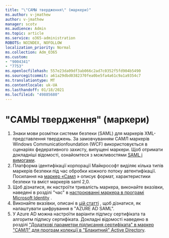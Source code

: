```yaml
---
title: "\"САМЫ твердження\" (маркери)"
ms.author: v-jmathew
author: v-jmathew
manager: scotv
ms.audience: Admin
ms.topic: article
ms.service: o365-administration
ROBOTS: NOINDEX, NOFOLLOW
localization_priority: Normal
ms.collection: Adm_O365
ms.custom:
- "9004341"
- "7753"
ms.openlocfilehash: 557e23da09df3ab066c2ad7c0352f5fd904b5490
ms.sourcegitcommit: a61a29dbd0382370fea0be5fa4a61c9a1a9354c7
ms.translationtype: MT
ms.contentlocale: uk-UA
ms.lasthandoff: 01/18/2021
ms.locfileid: "49885680"
---
```

# <a name="saml-assertions-tokens"></a>"САМЫ твердження" (маркери)

1. Знаки мови розмітки системи безпеки (SAML) для маркерів XML-представлення тверджень. За замовчуванням САМЛ маркерів Windows Communicationfoundation (WCF) використовується в сценаріях федеративного захисту, випущені маркери. Щоб отримати докладніші відомості, ознайомтеся з можливостями [SAML і вимогами](https://docs.microsoft.com/dotnet/framework/wcf/feature-details/saml-tokens-and-claims).
2. Платформа ідентифікації корпорації Майкрософт виділяє кілька типів маркерів безпеки під час обробки кожного потоку автентифікації. Посилання на [маркер «Самл](https://docs.microsoft.com/azure/active-directory/develop/reference-saml-tokens) » описує формат, характеристики безпеки та вміст маркерів saml 2,0.
3. Щоб дізнатися, як настроїти тривалість маркера, виконайте вказівки, наведені в розділі "час" в [настроюванні маркера в програмі Microsoft Identity](https://docs.microsoft.com/azure/active-directory/develop/active-directory-configurable-token-lifetimes) .
4. Виконайте вказівки, описані в [цій статті](https://docs.microsoft.com/azure/active-directory/manage-apps/howto-saml-token-encryption) , щоб дізнатися, як налаштувати шифрування в "AZURE AD SAML".
5. У Azure AD можна настроїти варіанти підпису сертифіката та алгоритм підпису сертифіката. Докладні відомості наведено в розділі ["Додаткові параметри підписання сертифіката" в маркер "САМЛ" для програм колекції в "Блакитний" Active Directory](https://docs.microsoft.com/azure/active-directory/manage-apps/certificate-signing-options).
